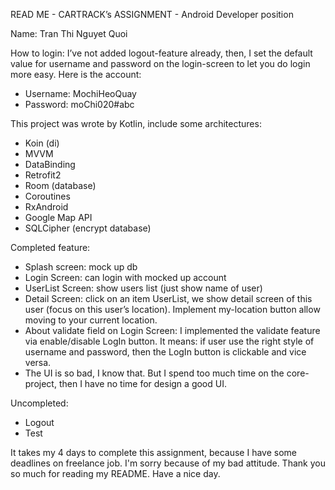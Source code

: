READ ME - CARTRACK’s ASSIGNMENT - Android Developer position

Name: Tran Thi Nguyet Quoi

How to login: I’ve not added logout-feature already, then, I set the default value for username and password on the login-screen to let you do login more easy. Here is the account:
- Username: MochiHeoQuay
- Password: moChi020#abc

This project was wrote by Kotlin, include some architectures:
- Koin (di)
- MVVM
- DataBinding
- Retrofit2
- Room (database)
- Coroutines
- RxAndroid
- Google Map API
- SQLCipher (encrypt database)

Completed feature:
- Splash screen: mock up db
- Login Screen: can login with mocked up account
- UserList Screen: show users list (just show name of user)
- Detail Screen: click on an item UserList, we show detail screen of this user (focus on this user’s location).
Implement my-location button allow moving to your current location.
- About validate field on Login Screen: I implemented the validate feature via enable/disable LogIn button.
It means: if user use the right style of username and password, then the LogIn button is clickable and vice versa.
- The UI is so bad, I know that. But I spend too much time on the core-project, then I have no time for design a good UI.

Uncompleted:
- Logout
- Test

It takes my 4 days to complete this assignment, because I have some deadlines on freelance job.
I'm sorry because of my bad attitude. Thank you so much for reading my README. Have a nice day.
